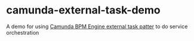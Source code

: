 # camunda-external-task-demo
A demo for using [Camunda BPM Engine external task patter](https://docs.camunda.org/manual/latest/user-guide/process-engine/external-tasks/) to do service orchestration
